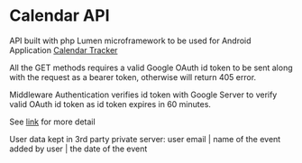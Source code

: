 # Calendar API

API built with php Lumen microframework to be used for Android Application [Calendar Tracker](https://github.com/mjj0404/calendar_tracker_android)

All the GET methods requires a valid Google OAuth id token to be sent along with the request as a bearer token, otherwise will return 405 error.

Middleware Authentication verifies id token with Google Server to verify valid OAuth id token as id token expires in 60 minutes.

See [link](https://developers.google.com/identity/protocols/oauth2) for more detail 

User data kept in 3rd party private server:
user email | name of the event added by user | the date of the event
